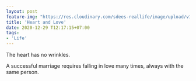 ```yaml
---
layout: post
feature-img: "https://res.cloudinary.com/sdees-reallife/image/upload/v1555658919/sample_feature_img.png"
title: 'Heart and Love'
date: 2020-12-29 T12:17:15+07:00
tags:
- 'Life'
---
```

The heart has no wrinkles.

<i class="fa fa-child" style="color:plum"></i>

A successful marriage requires falling in love many times, always with the same person.
